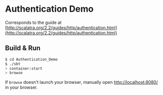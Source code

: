 # Authentication Demo #

Corresponds to the guide at [http://scalatra.org/2.2/guides/http/authentication.html](http://scalatra.org/2.2/guides/http/authentication.html)


## Build & Run ##

```sh
$ cd Authentication_Demo
$ ./sbt
> container:start
> browse
```

If `browse` doesn't launch your browser, manually open [http://localhost:8080/](http://localhost:8080/) in your browser.
